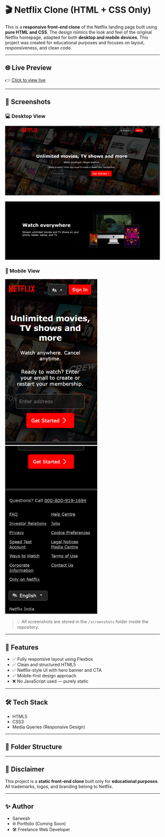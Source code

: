 # 🎬 Netflix Clone (HTML + CSS Only)

This is a **responsive front-end clone** of the Netflix landing page built using **pure HTML and CSS**. The design mimics the look and feel of the original Netflix homepage, adapted for both **desktop and mobile devices**. This project was created for educational purposes and focuses on layout, responsiveness, and clean code.

---

## 🌐 Live Preview

👉 [Click to view live](https://netflix-clone-five-plum.vercel.app/)

---

## 📸 Screenshots

### 💻 Desktop View
<img src="screenshots/desktop-1.png" width="700" alt="Desktop Screenshot 1">
<br><br>
<img src="screenshots/desktop-2.png" width="700" alt="Desktop Screenshot 2">

### 📱 Mobile View
<img src="screenshots/mobile-1.png" width="300" alt="Mobile Screenshot 1"> &nbsp;&nbsp;
<img src="screenshots/mobile-2.png" width="300" alt="Mobile Screenshot 2">

> 💡 All screenshots are stored in the `/screenshots` folder inside the repository.

---

## 🚀 Features

- ✅ Fully responsive layout using Flexbox
- ✅ Clean and structured HTML5
- ✅ Netflix-style UI with hero banner and CTA
- ✅ Mobile-first design approach
- ❌ No JavaScript used — purely static

---

## 🛠️ Tech Stack

- HTML5
- CSS3
- Media Queries (Responsive Design)

---

## 📁 Folder Structure


---

## 📌 Disclaimer

This project is a **static front-end clone** built only for **educational purposes**. All trademarks, logos, and branding belong to Netflix.

---

## ✨ Author

- Sarwesh  
- 🌐 Portfolio (Coming Soon)  
- 🛠️ Freelance Web Developer

